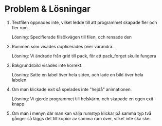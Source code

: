 # Problem & Lösningar

1. Textfilen öppnades inte, vilket ledde till att programmet skapade fler och fler rum.

    Lösning: Specifierade filsökvägen till filen, och rensade den


2. Rummen som visades duplicerades över varandra.

    Lösning: Vi ändrade från grid till pack, för att pack_forget skulle fungera


3. Bakgrundsbild visades inte korrekt.

    Lösning: Satte en label över hela siden, och lade en bild över hela labelen
    

4. Om man klickade exit så spelades inte "hejdå" animationen.

    Lösning: Vi gjorde programmet till helskärm, och skapade en egen exit knapp

5. Om man i menyn där man kan välja rumstyp klickar på samma typ två gånger
så läggs det till kopior av samma rum över, vilket inte ska ske. 